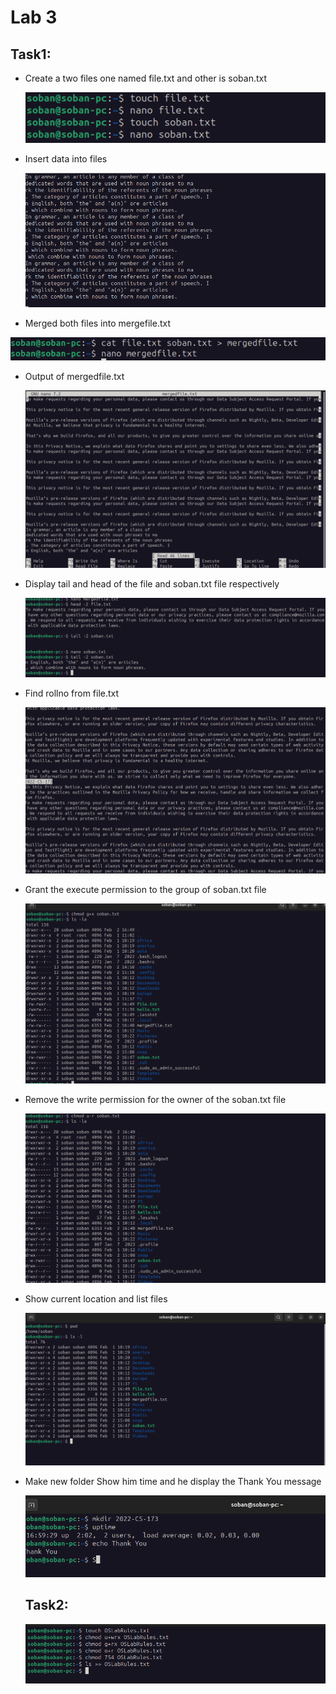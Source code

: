 # 					Lab 3

## Task1:

- Create a two files one named file.txt and other is soban.txt

  ![pic7](.\pic7.png)

- Insert data into files

  ![pic8](./pic8.png) 

- Merged both files into mergefile.txt

![pic9](./pic9.png)

- Output of mergedfile.txt

  ![pic10](./pic10.png)

- Display tail and head of the file and soban.txt file respectively

  ![pic11](./pic11.png)

- Find rollno from file.txt

  ![pic12](./pic12.png)

- Grant the execute permission to the group of soban.txt file

  ![pic13](./pic13.png)

- Remove the write permission for the owner of the soban.txt file

  ![pic14](./pic14.png)

- Show current location and list files

  ![pic15](./pic15.png)

- Make new folder Show him time and he display the Thank You message

  ![pic16](./pic16.png)

  ## Task2:

  ![pic17](./pic17.png)